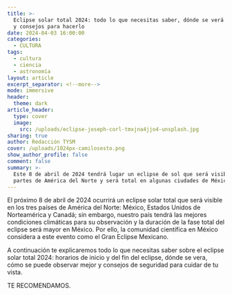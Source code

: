 ```yaml
---
title: >-
  Eclipse solar total 2024: todo lo que necesitas saber, dónde se verá en México
  y consejos para hacerlo
date: 2024-04-03 16:00:00
categories:
  - CULTURA
tags:
  - cultura
  - ciencia
  - astronomía
layout: article
excerpt_separator: <!--more-->
mode: immersive
header:
  theme: dark
article_header:
  type: cover
  image:
    src: /uploads/eclipse-joseph-corl-tmxjna4jjo4-unsplash.jpg
sharing: true
author: Redacción TYSM
cover: /uploads/1024px-camilosesto.png
show_author_profile: false
comment: false
summary: >-
  Este 8 de abril de 2024 tendrá lugar un eclipse de sol que será visible en
  partes de América del Norte y será total en algunas ciudades de México.
---
```

El próximo 8 de abril de 2024 ocurrirá un eclipse solar total que será visible en los tres países de América del Norte: México, Estados Unidos de Norteamérica y Canadá; sin embargo, nuestro país tendrá las mejores condiciones climáticas para su observación y la duración de la fase total del eclipse será mayor en México. Por ello, la comunidad científica en México considera a este evento como el Gran Eclipse Mexicano.

A continuación te explicaremos todo lo que necesitas saber sobre el eclipse solar total 2024: horarios de inicio y del fin del eclipse, dónde se vera, cómo se puede observar mejor y consejos de seguridad para cuidar de tu vista.

TE RECOMENDAMOS.
